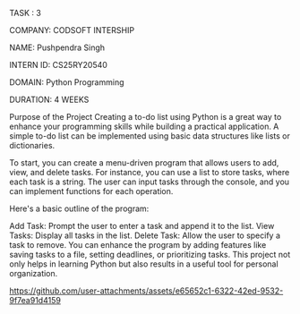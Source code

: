 TASK : 3

COMPANY: CODSOFT INTERSHIP

NAME: Pushpendra Singh

INTERN ID: CS25RY20540

DOMAIN: Python Programming

DURATION: 4 WEEKS

Purpose of the Project
Creating a to-do list using Python is a great way to enhance your programming skills while building a practical application. A simple to-do list can be implemented using basic data structures like lists or dictionaries.

To start, you can create a menu-driven program that allows users to add, view, and delete tasks. For instance, you can use a list to store tasks, where each task is a string. The user can input tasks through the console, and you can implement functions for each operation.

Here's a basic outline of the program:

Add Task: Prompt the user to enter a task and append it to the list.
View Tasks: Display all tasks in the list.
Delete Task: Allow the user to specify a task to remove.
You can enhance the program by adding features like saving tasks to a file, setting deadlines, or prioritizing tasks. This project not only helps in learning Python but also results in a useful tool for personal organization.



https://github.com/user-attachments/assets/e65652c1-6322-42ed-9532-9f7ea91d4159

